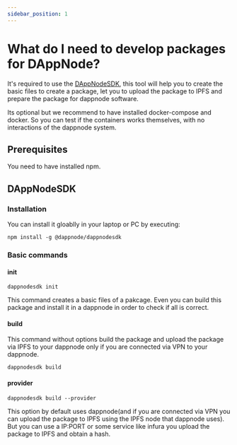 ```yaml
---
sidebar_position: 1
---
```


# What do I need to develop packages for DAppNode?

It's required to use the [DAppNodeSDK](https://github.com/dappnode/DAppNodeSDK), this tool will help you to create the basic files to create a package, let you to upload the package to IPFS and prepare the package for dappnode software.

Its optional but we recommend to have installed docker-compose and docker. So you can test if the containers works themselves, with no interactions of the dappnode system.

## Prerequisites

You need to have installed npm.

## DAppNodeSDK

### Installation

You can install it gloablly in your laptop or PC by executing:

```
npm install -g @dappnode/dappnodesdk
```

### Basic commands

#### init

```
dappnodesdk init
```

This command creates a basic files of a pakcage. Even you can build this package and install it in a dappnode in order to check if all is correct.

#### build

This command without options build the package and upload the package via IPFS to your dappnode only if you are connected via VPN to your dappnode.

```
dappnodesdk build
```

#### provider

```
dappnodesdk build --provider
```

This option by default uses dappnode(and if you are connected via VPN you can upload the package to IPFS using the IPFS node that dappnode uses). But you can use a IP:PORT or some service like infura you upload the package to IPFS and obtain a hash.
